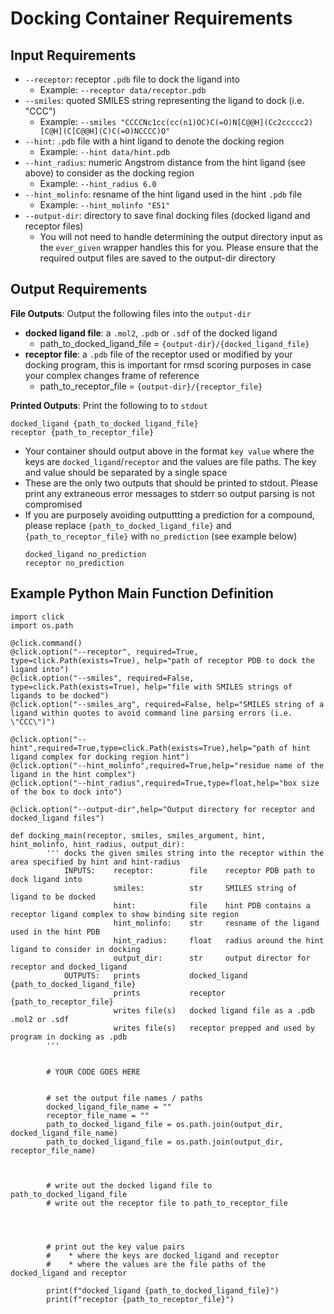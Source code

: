 # Docking Container Requirements

## Input Requirements
* `--receptor`: receptor `.pdb` file to dock the ligand into
  * Example: `--receptor data/receptor.pdb`
* `--smiles`: quoted SMILES string representing the ligand to dock (i.e. "CCC")
  * Example: `--smiles "CCCCNc1cc(cc(n1)OC)C(=O)N[C@@H](Cc2ccccc2)[C@H](C[C@@H](C)C(=O)NCCCC)O"`
* `--hint`: `.pdb` file with a hint ligand to denote the docking region
  * Example: `--hint data/hint.pdb`
* `--hint_radius`: numeric Angstrom distance from the hint ligand (see above) to consider as the docking region
  * Example: `--hint_radius 6.0`
* `--hint_molinfo`: resname of the hint ligand used in the hint `.pdb` file
  * Example: `--hint_molinfo "E51"`
* `--output-dir`: directory to save final docking files (docked ligand and receptor files)
  * You will not need to handle determining the output directory input as the `ever_given` wrapper handles this for you. Please ensure that the required output files are saved to the output-dir directory

## Output Requirements

**File Outputs**: Output the following files into the `output-dir`
* **docked ligand file**: a `.mol2`, `.pdb` or `.sdf` of the docked ligand
  * path_to_docked_ligand_file = `{output-dir}/{docked_ligand_file}`
* **receptor file**: a `.pdb` file of the receptor used or modified by your docking program, this is important for rmsd scoring purposes in case your complex changes frame of reference
  * path_to_receptor_file = `{output-dir}/{receptor_file}`


**Printed Outputs**: Print the following to to `stdout`

  ```
  docked_ligand {path_to_docked_ligand_file}
  receptor {path_to_receptor_file}
  ```
* Your container should output above in the format `key value` where the keys are `docked_ligand`/`receptor` and the values are file paths. The key and value should be separated by a single space
* These are the only two outputs that should be printed to stdout. Please print any extraneous error messages to stderr so output parsing is not compromised
* If you are purposely avoiding outputtting a prediction for a compound, please replace `{path_to_docked_ligand_file}` and `{path_to_receptor_file}` with `no_prediction` (see example below)
   ```
   docked_ligand no_prediction
   receptor no_prediction
   ```

## Example Python Main Function Definition
```
import click
import os.path

@click.command()
@click.option("--receptor", required=True, type=click.Path(exists=True), help="path of receptor PDB to dock the ligand into")
@click.option("--smiles", required=False, type=click.Path(exists=True), help="file with SMILES strings of ligands to be docked")
@click.option("--smiles_arg", required=False, help="SMILES string of a ligand within quotes to avoid command line parsing errors (i.e. \"CCC\")")

@click.option("--hint",required=True,type=click.Path(exists=True),help="path of hint ligand complex for docking region hint")
@click.option("--hint_molinfo",required=True,help="residue name of the ligand in the hint complex")
@click.option("--hint_radius",required=True,type=float,help="box size of the box to dock into")

@click.option("--output-dir",help="Output directory for receptor and docked_ligand files")

def docking_main(receptor, smiles, smiles_argument, hint, hint_molinfo, hint_radius, output_dir):
        ''' docks the given smiles string into the receptor within the area specified by hint and hint-radius
            INPUTS:    receptor:        file    receptor PDB path to dock ligand into
                       smiles:          str     SMILES string of ligand to be docked 
                       hint:            file    hint PDB contains a receptor ligand complex to show binding site region
                       hint_molinfo:    str     resname of the ligand used in the hint PDB
                       hint_radius:     float   radius around the hint ligand to consider in docking
                       output_dir:      str     output director for receptor and docked_ligand
            OUTPUTS:   prints           docked_ligand {path_to_docked_ligand_file}
                       prints           receptor {path_to_receptor_file}
                       writes file(s)   docked ligand file as a .pdb .mol2 or .sdf
                       writes file(s)   receptor prepped and used by program in docking as .pdb
        '''
        
        
        # YOUR CODE GOES HERE
        
    
        # set the output file names / paths
        docked_ligand_file_name = ""
        receptor_file_name = ""
        path_to_docked_ligand_file = os.path.join(output_dir, docked_ligand_file_name)
        path_to_docked_ligand_file = os.path.join(output_dir, receptor_file_name)
        
        
        
        # write out the docked ligand file to path_to_docked_ligand_file
        # write out the receptor file to path_to_receptor_file
        
        
       
        
        # print out the key value pairs 
        #    * where the keys are docked_ligand and receptor
        #    * where the values are the file paths of the docked_ligand and receptor
        
        print(f"docked_ligand {path_to_docked_ligand_file}")
        print(f"receptor {path_to_receptor_file}")
```
